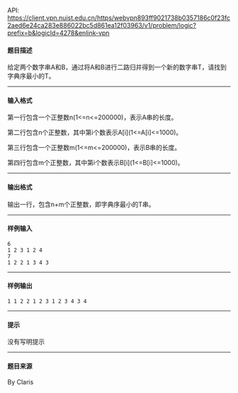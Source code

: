 API: https://client.vpn.nuist.edu.cn/https/webvpn893ff9021738b0357186c0f23fc2aed6e24ca283e886022bc5d861ea12f03963/v1/problem/logic?prefix=b&logicId=4278&enlink-vpn

#### 题目描述

给定两个数字串A和B，通过将A和B进行二路归并得到一个新的数字串T，请找到字典序最小的T。

---

#### 输入格式

第一行包含一个正整数n(1<=n<=200000)，表示A串的长度。

第二行包含n个正整数，其中第i个数表示A\[i\](1<=A\[i\]<=1000)。

第三行包含一个正整数m(1<=m<=200000)，表示B串的长度。

第四行包含m个正整数，其中第i个数表示B\[i\](1<=B\[i\]<=1000)。

---

#### 输出格式

输出一行，包含n+m个正整数，即字典序最小的T串。

---

#### 样例输入
```
6
1 2 3 1 2 4
7
1 2 2 1 3 4 3
```

---

#### 样例输出
```
1 1 2 2 1 2 3 1 2 3 4 3 4

```

---

#### 提示

没有写明提示

---

#### 题目来源

By Claris